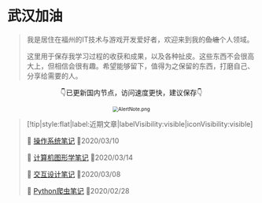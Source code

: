 # 武汉加油
> 我是居住在福州的IT技术与游戏开发爱好者，欢迎来到我的~~鱼塘~~个人领域。
>
> 这里用于保存我学习过程的收获和成果，以及各种扯皮。这些东西不会很高大上，但相信会很有趣。希望能够留下，值得为之保留的东西，打磨自己、分享给需要的人。

<div style="text-align:center;">
    <p>👇已更新国内节点，访问速度更快，建议保存👇</p>
	<img src="https://i.loli.net/2020/03/15/SfO4loyag2CKZMd.png" alt="AlertNote.png" style="zoom:70%;" />
</div>


> [!tip|style:flat|label:近期文章|labelVisibility:visible|iconVisibility:visible]
>
> 📃 [操作系统笔记](/zh-cn/operatingSystem/1.作业调度.md) 📅2020/03/10
>
> 📃 [计算机图形学笔记](/zh-cn/graphics/1.README.md) 📅2020/03/14
>
> 📃 [交互设计笔记](/zh-cn/interactionDesign/0.README.md) 📅2020/03/08
>
> 📃 [Python爬虫笔记](/zh-cn/pythonBot/1.README.md) 📅2020/02/28
> 


